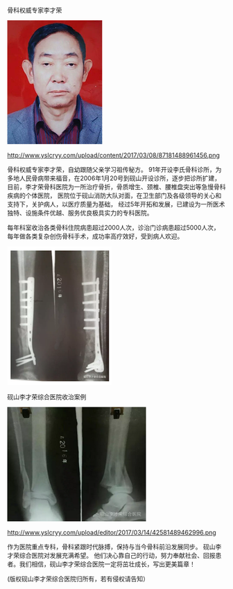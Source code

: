 骨科权威专家李才荣


![李才荣](https://github.com/ywangnccu/ywang/blob/main/images/CairongLi.png)

http://www.yslcryy.com/upload/content/2017/03/08/87181488961456.png

骨科权威专家李才荣，自幼跟随父亲学习祖传秘方。
91年开设李氏骨科诊所，为多地人民骨病带来福音，在2006年1月20号到砚山开设诊所，逐步把诊所扩建，
目前，李才荣骨科医院为一所治疗骨折，骨质增生、颈椎、腰椎盘突出等急慢骨科疾病的个体医院，
医院位于砚山消防大队对面，在卫生部门及各级领导的关心和支持下，关护病人，以医疗质量为基础，
经过5年开拓和发展，已建设为一所医术独特、设施条件优越、服务优良极具实力的专科医院。

每年科室收治各类骨科住院病患超过2000人次，诊治门诊病患超过5000人次，
每年做各类复杂创伤骨科手术，成功率高疗效好，受到病人欢迎。

![左科雷氏骨折](https://github.com/ywangnccu/ywang/blob/main/images/FractureCase.png)

砚山李才荣综合医院收治案例

![粉碎骨折](https://github.com/ywangnccu/ywang/blob/main/images/FractureCase1.png)

http://www.yslcryy.com/upload/editor/2017/03/14/42581489462996.png

作为医院重点专科，骨科紧跟时代脉搏，保持与当今骨科前沿发展同步。
砚山李才荣综合医院对发展充满希望。
他们决心靠自己的行动，努力奉献社会、回报患者。我们相信，砚山李才荣综合医院一定将茁壮成长，写出更美篇章！

(版权砚山李才荣综合医院归所有，若有侵权请告知）
